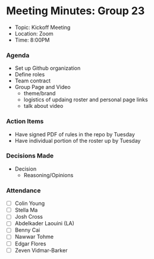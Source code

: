 # Meeting Minutes: Group 23
- Topic: Kickoff Meeting
- Location: Zoom
- Time: 8:00PM

### Agenda
- Set up Github organization
- Define roles
- Team contract
- Group Page and Video
    - theme/brand
    - logistics of updaing roster and personal page links
    - talk about video

### Action Items
- Have signed PDF of rules in the repo by Tuesday 
- Have individual portion of the roster up by Tuesday 

### Decisions Made
- Decision
    - Reasoning/Opinions

### Attendance
- [ ] Colin Young
- [ ] Stella Ma
- [ ] Josh Cross
- [ ] Abdelkader Laouini (LA)
- [ ] Benny Cai
- [ ] Nawwar Tohme
- [ ] Edgar Flores
- [ ] Zeven Vidmar-Barker
